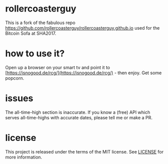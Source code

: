# rollercoasterguy

This is a fork of the fabulous repo https://github.com/rollercoasterguy/rollercoasterguy.github.io used for the Bitcoin Sofa at SHA2017.

# how to use it?

Open up a browser on your smart tv and point it to [https://isnogood.de/rcg/](https://isnogood.de/rcg/) - then enjoy. Get some popcorn.

# issues

The all-time-high section is inaccurate. If you know a (free) API which serves all-time-highs with accurate dates, please tell me or make a PR.

# license

This project is released under the terms of the MIT license. See [LICENSE](LICENSE) for more information.
